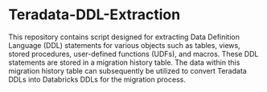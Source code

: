 # Teradata-DDL-Extraction
This repository contains script designed for extracting Data Definition Language (DDL) statements for various objects such as tables, views, stored procedures, user-defined functions (UDFs), and macros. These DDL statements are stored in a migration history table. The data within this migration history table can subsequently be utilized to convert Teradata DDLs into Databricks DDLs for the migration process.
